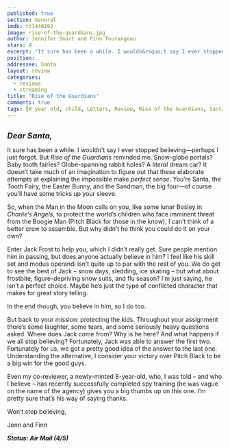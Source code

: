```yaml
---
published: true
section: General
imdb: tt1446192
image: rise-of-the-guardians.jpg
author: Jennifer Smart and Finn Tourangeau 
stars: 4
excerpt: "It sure has been a while. I wouldn&rsquo;t say I ever stopped believing&mdash;perhaps I just forgot. But <em>Rise of the Guardians</em> reminded me. Snow-globe portals? Baby tooth fairies? Globe-spanning rabbit holes? A <em>literal</em> dream car? It doesn&rsquo;t take much of an imagination to figure out that these elaborate attempts at explaining the impossible make<em> perfect sense</em>. You&rsquo;re Santa, the Tooth Fairy, the Easter Bunny, and the Sandman, the big four&mdash;of course you&rsquo;ll have some tricks up your sleeve."
position: 
addressee: Santa
layout: review
categories: 
  - reviews
  - streaming
title: "Rise of the Guardians"
comments: true
tags: [8 year old, child, Letters, Review, Rise of the Guardians, Santa]
---
```

<div><p><span class="full-image-block ssNonEditable"><span><a href="/letters/2012/11/21/rise-of-the-guardians.html"><img src="http://static.squarespace.com/static/5005f6bcc4aa41161b33e89e/5329cf1fe4b07c068ebf74de/5329cf1fe4b07c068ebf772b/1353507493517/Rise%20of%20the%20Guardians1.jpg" alt="" /></a></span></span></p>
<p><em><strong style="font-size:130%;">Dear Santa,</strong></em></p>
<p>It sure has been a while. I wouldn&rsquo;t say I ever stopped believing&mdash;perhaps I just forgot. But <em>Rise of the Guardians</em> reminded me. Snow-globe portals? Baby tooth fairies? Globe-spanning rabbit holes? A <em>literal</em> dream car? It doesn&rsquo;t take much of an imagination to figure out that these elaborate attempts at explaining the impossible make<em> perfect sense</em>. You&rsquo;re Santa, the Tooth Fairy, the Easter Bunny, and the Sandman, the big four&mdash;of course you&rsquo;ll have some tricks up your sleeve.</p>
<p>So, when the Man in the Moon calls on you, like some lunar Bosley in <em>Charlie&rsquo;s Angels</em>, to protect the world&rsquo;s children who face imminent threat from the Boogie Man (Pitch Black for those in the know), I can&rsquo;t think of a better crew to assemble. But why didn&rsquo;t he think you could do it on your own?</p>
<p>Enter Jack Frost to help you, which I didn&rsquo;t really get. Sure people mention him in passing, but does anyone actually believe in him? I feel like his skill set and modus operandi isn&rsquo;t quite up to par with the rest of you. We do get to see the best of Jack &ndash; snow days, sledding, ice skating &ndash; but what about frostbite, figure-depriving snow suits, and flu season? I&rsquo;m just saying, he isn&rsquo;t a perfect choice. Maybe he&rsquo;s just the type of conflicted character that makes for great story telling.</p>
<p>In the end though, you believe in him, so I do too.</p>
<p>But back to your mission: protecting the kids. Throughout your assignment there&rsquo;s some laughter, some tears, and some seriously heavy questions asked. Where does Jack come from? Why is he here? And what happens if we all stop believing? Fortunately, Jack was able to answer the first two. Fortunately for us, we got a pretty good idea of the answer to the last one. Understanding the alternative, I consider your victory over Pitch Black to be a big win for the good guys.</p>
<p>Even my co-reviewer, a newly-minted 8-year-old, who, I was told &ndash; and who I believe &ndash; has recently successfully completed spy training (he was vague on the name of the agency) gives you a big thumbs up on this one. I&rsquo;m pretty sure that&rsquo;s his way of saying thanks.</p>
<p>Won&rsquo;t stop believing,</p>
<p>Jenn and Finn</p>
<p><strong><em>Status: Air Mail (4/5)</em></strong></p></div>
